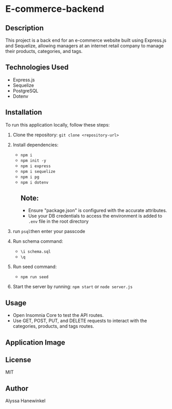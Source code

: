 # E-commerce-backend

## Description
This project is a back end for an e-commerce website built using Express.js and Sequelize, allowing managers at an internet retail company to manage their products, categories, and tags.

## Technologies Used
- Express.js
- Sequelize
- PostgreSQL
- Dotenv

## Installation
To run this application locally, follow these steps:
1. Clone the repository: `git clone <repository-url>`
2. Install dependencies:
    - `npm i` 
    - `npm init -y`
    - `npm i express`
    - `npm i sequelize`
    - `npm i pg`
    - `npm i dotenv`
       ## Note:
       - Ensure "package.json" is configured with the accurate attributes.
       - Use your DB credentials to access the environment is added to `.env` file in the root directory

3. run `psql`then enter your passcode
4. Run schema command:
    - `\i schema.sql`
    - `\q`
5. Run seed command:
    - `npm run seed`
6. Start the server by running: `npm start` or `node server.js`

## Usage
- Open Insomnia Core to test the API routes.
- Use GET, POST, PUT, and DELETE requests to interact with the categories, products, and tags routes.

## Application Image

## License
MIT

## Author
Alyssa Hanewinkel